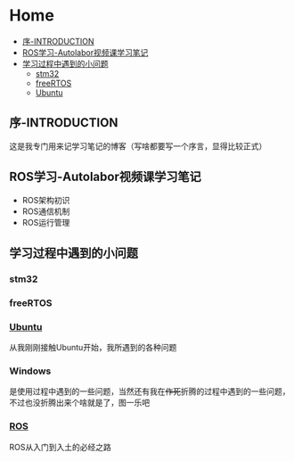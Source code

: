 # Home
  - [序-INTRODUCTION](#序-INTRODUCTION)
  - [ROS学习-Autolabor视频课学习笔记](#ROS学习-Autolabor视频课学习笔记)
  - [学习过程中遇到的小问题](#学习过程中遇到的小问题)
    - [stm32](#stm32)
    - [freeRTOS](#freeRTOS)
    - [Ubuntu](#Ubuntu)
## 序-INTRODUCTION
这是我专门用来记学习笔记的博客（写啥都要写一个序言，显得比较正式）
## ROS学习-Autolabor视频课学习笔记
- ROS架构初识
- ROS通信机制
- ROS运行管理
## 学习过程中遇到的小问题
### stm32
### freeRTOS
### [Ubuntu]()  
从我刚刚接触Ubuntu开始，我所遇到的各种问题
### Windows
是使用过程中遇到的一些问题，当然还有我在~~作死~~折腾的过程中遇到的一些问题，不过也没折腾出来个啥就是了，图一乐吧
### [ROS](ROS学习-Autolabor视频课学习笔记/ROS学习.md)  
ROS从入门到入土的必经之路
